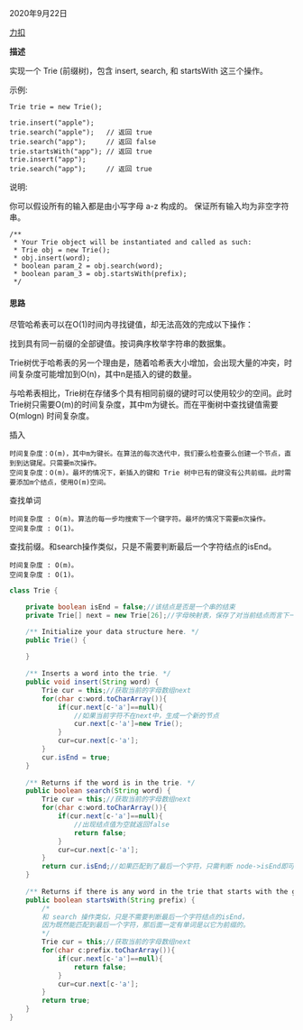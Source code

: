 2020年9月22日

[力扣](https://leetcode-cn.com/problems/implement-trie-prefix-tree/)

**描述**

实现一个 Trie (前缀树)，包含 insert, search, 和 startsWith 这三个操作。

示例:
```
Trie trie = new Trie();

trie.insert("apple");
trie.search("apple");   // 返回 true
trie.search("app");     // 返回 false
trie.startsWith("app"); // 返回 true
trie.insert("app");   
trie.search("app");     // 返回 true
```
说明:

你可以假设所有的输入都是由小写字母 a-z 构成的。
保证所有输入均为非空字符串。
```
/**
 * Your Trie object will be instantiated and called as such:
 * Trie obj = new Trie();
 * obj.insert(word);
 * boolean param_2 = obj.search(word);
 * boolean param_3 = obj.startsWith(prefix);
 */
```

#### 思路

尽管哈希表可以在O(1)时间内寻找键值，却无法高效的完成以下操作：

找到具有同一前缀的全部键值。按词典序枚举字符串的数据集。

Trie树优于哈希表的另一个理由是，随着哈希表大小增加，会出现大量的冲突，时间复杂度可能增加到O(n)，其中n是插入的键的数量。

与哈希表相比，Trie树在存储多个具有相同前缀的键时可以使用较少的空间。此时Trie树只需要O(m)的时间复杂度，其中m为键长。而在平衡树中查找键值需要O(mlogn) 时间复杂度。

插入
```
时间复杂度：O(m)，其中m为键长。在算法的每次迭代中，我们要么检查要么创建一个节点，直到到达键尾。只需要m次操作。
空间复杂度：O(m)。最坏的情况下，新插入的键和 Trie 树中已有的键没有公共前缀。此时需要添加m个结点，使用O(m)空间。
```
查找单词
```
时间复杂度 : O(m)。算法的每一步均搜索下一个键字符。最坏的情况下需要m次操作。
空间复杂度 : O(1)。
```
查找前缀。和search操作类似，只是不需要判断最后一个字符结点的isEnd。
```
时间复杂度 : O(m)。
空间复杂度 : O(1)。
```
```java
class Trie {

    private boolean isEnd = false;//该结点是否是一个串的结束
    private Trie[] next = new Trie[26];//字母映射表，保存了对当前结点而言下一个可能出现的所有字符的链接。

    /** Initialize your data structure here. */
    public Trie() {
        
    }
    
    /** Inserts a word into the trie. */
    public void insert(String word) {
        Trie cur = this;//获取当前的字母数组next
        for(char c:word.toCharArray()){
            if(cur.next[c-'a']==null){
                //如果当前字符不在next中，生成一个新的节点
                cur.next[c-'a']=new Trie();
            }
            cur=cur.next[c-'a'];
        }
        cur.isEnd = true;
    }
    
    /** Returns if the word is in the trie. */
    public boolean search(String word) {
        Trie cur = this;//获取当前的字母数组next
        for(char c:word.toCharArray()){
            if(cur.next[c-'a']==null){
                //出现结点值为空就返回false
                return false;
            }
            cur=cur.next[c-'a'];
        }
        return cur.isEnd;//如果匹配到了最后一个字符，只需判断 node->isEnd即可。
    }
    
    /** Returns if there is any word in the trie that starts with the given prefix. */
    public boolean startsWith(String prefix) {
        /*
        和 search 操作类似，只是不需要判断最后一个字符结点的isEnd，
        因为既然能匹配到最后一个字符，那后面一定有单词是以它为前缀的。
        */
        Trie cur = this;//获取当前的字母数组next
        for(char c:prefix.toCharArray()){
            if(cur.next[c-'a']==null){
                return false;
            }
            cur=cur.next[c-'a'];
        }
        return true;
    }
}
```


